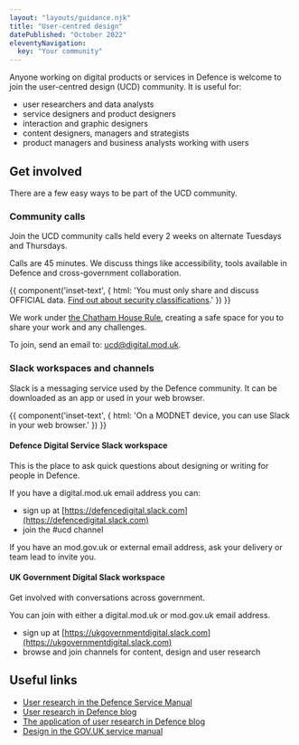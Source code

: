 ```yaml
---
layout: "layouts/guidance.njk"
title: "User-centred design"
datePublished: "October 2022"
eleventyNavigation:
  key: "Your community"
---
```


Anyone working on digital products or services in Defence is welcome to join the user-centred design (UCD) community. It is useful for:

- user researchers and data analysts
- service designers and product designers
- interaction and graphic designers
- content designers, managers and strategists
- product managers and business analysts working with users

## Get involved

There are a few easy ways to be part of the UCD community.

### Community calls

Join the UCD community calls held every 2 weeks on alternate Tuesdays and Thursdays.

Calls are 45 minutes. We discuss things like accessibility, tools available in Defence and cross-government collaboration.

{{ component('inset-text', {
  html: 'You must only share and discuss OFFICIAL data. <a href="{{ '/security/security-classifications/' | url }}">Find out about security classifications</a>.'
}) }}

We work under [the Chatham House Rule](https://www.chathamhouse.org/about-us/chatham-house-rule?gclid=CjwKCAjwkYGVBhArEiwA4sZLuK5u_XCJRH7ClZyiXlhtQLMleAKX6CZ3Ka8cuQ1hr70AfK95tVehOhoCP5wQAvD_BwE), creating a safe space for you to share your work and any challenges.

To join, send an email to: [ucd@digital.mod.uk](mailto:ucd@digital.mod.uk).

### Slack workspaces and channels

Slack is a messaging service used by the Defence community. It can be downloaded as an app or used in your web browser.

{{ component('inset-text', {
  html: 'On a MODNET device, you can use Slack in your web browser.'
}) }}

#### Defence Digital Service Slack workspace

This is the place to ask quick questions about designing or writing for people in Defence.

If you have a digital.mod.uk email address you can:

- sign up at [https://defencedigital.slack.com](https://defencedigital.slack.com)
- join the #ucd channel

If you have an mod.gov.uk or external email address, ask your delivery or team lead to invite you.

#### UK Government Digital Slack workspace

Get involved with conversations across government. 

You can join with either a digital.mod.uk or mod.gov.uk email address.

- sign up at [https://ukgovernmentdigital.slack.com](https://ukgovernmentdigital.slack.com)
- browse and join channels for content, design and user research

## Useful links

- [User research in the Defence Service Manual](#0)
- [User research in Defence blog](https://defencedigital.blog.gov.uk/2021/02/22/user-research-in-defence)
- [The application of user research in Defence blog](https://defencedigital.blog.gov.uk/2021/03/12/the-application-of-user-research-in-defence)
- [Design in the GOV.UK service manual](https://www.gov.uk/service-manual/design)
